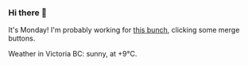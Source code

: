 ### Hi there :wave:

It's Monday! I'm probably working for [this bunch](https://github.com/kohofinancial), clicking some merge buttons.

Weather in Victoria BC: sunny, at +9°C.
